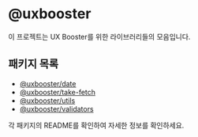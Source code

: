 # @uxbooster

이 프로젝트는 UX Booster를 위한 라이브러리들의 모음입니다.

## 패키지 목록

- [@uxbooster/date](./packages/date/README.md)
- [@uxbooster/take-fetch](./packages/take-fetch/README.md)
- [@uxbooster/utils](./packages/utils/README.md)
- [@uxbooster/validators](./packages/validators/README.md)

각 패키지의 README를 확인하여 자세한 정보를 확인하세요.
